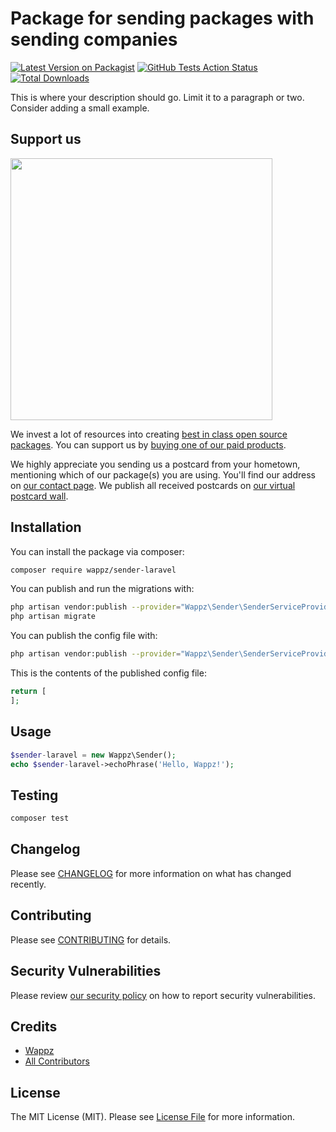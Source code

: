 # Package for sending packages with sending companies

[![Latest Version on Packagist](https://img.shields.io/packagist/v/wappz/sender-laravel.svg?style=flat-square)](https://packagist.org/packages/wappz/sender-laravel)
[![GitHub Tests Action Status](https://img.shields.io/github/workflow/status/wappz/sender-laravel/run-tests?label=tests)](https://github.com/wappz/sender-laravel/actions?query=workflow%3ATests+branch%3Amaster)
[![Total Downloads](https://img.shields.io/packagist/dt/wappz/sender-laravel.svg?style=flat-square)](https://packagist.org/packages/wappz/sender-laravel)


This is where your description should go. Limit it to a paragraph or two. Consider adding a small example.

## Support us

[<img src="https://github-ads.s3.eu-central-1.amazonaws.com/package-sender-laravel-laravel.jpg?t=1" width="419px" />](https://spatie.be/github-ad-click/package-sender-laravel-laravel)

We invest a lot of resources into creating [best in class open source packages](https://spatie.be/open-source). You can support us by [buying one of our paid products](https://spatie.be/open-source/support-us).

We highly appreciate you sending us a postcard from your hometown, mentioning which of our package(s) you are using. You'll find our address on [our contact page](https://spatie.be/about-us). We publish all received postcards on [our virtual postcard wall](https://spatie.be/open-source/postcards).

## Installation

You can install the package via composer:

```bash
composer require wappz/sender-laravel
```

You can publish and run the migrations with:

```bash
php artisan vendor:publish --provider="Wappz\Sender\SenderServiceProvider" --tag="migrations"
php artisan migrate
```

You can publish the config file with:
```bash
php artisan vendor:publish --provider="Wappz\Sender\SenderServiceProvider" --tag="config"
```

This is the contents of the published config file:

```php
return [
];
```

## Usage

```php
$sender-laravel = new Wappz\Sender();
echo $sender-laravel->echoPhrase('Hello, Wappz!');
```

## Testing

```bash
composer test
```

## Changelog

Please see [CHANGELOG](CHANGELOG.md) for more information on what has changed recently.

## Contributing

Please see [CONTRIBUTING](.github/CONTRIBUTING.md) for details.

## Security Vulnerabilities

Please review [our security policy](../../security/policy) on how to report security vulnerabilities.

## Credits

- [Wappz](https://github.com/Wappz)
- [All Contributors](../../contributors)

## License

The MIT License (MIT). Please see [License File](LICENSE.md) for more information.
